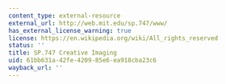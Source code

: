 ```yaml
---
content_type: external-resource
external_url: http://web.mit.edu/sp.747/www/
has_external_license_warning: true
license: https://en.wikipedia.org/wiki/All_rights_reserved
status: ''
title: SP.747 Creative Imaging
uid: 61bb631a-42fe-4209-85e6-ea918cba23c6
wayback_url: ''
---
```

